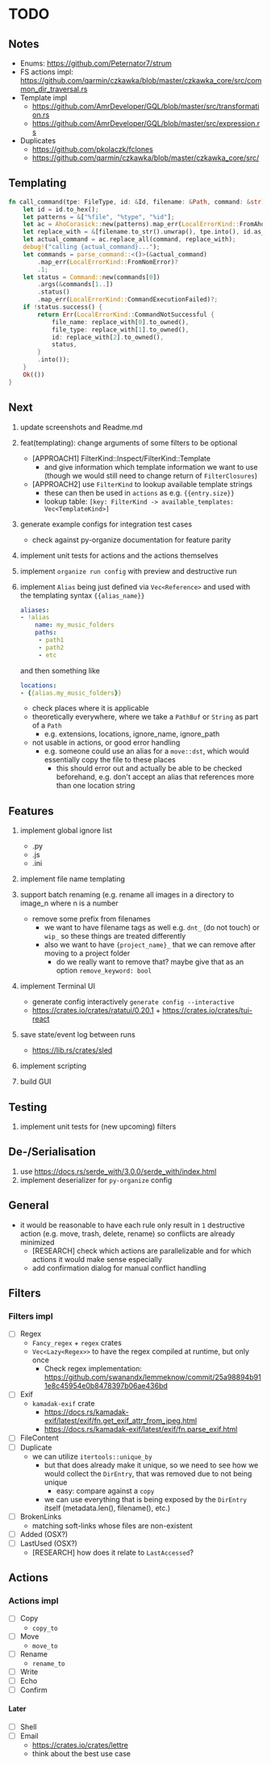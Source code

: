 # TODO

## Notes

- Enums: <https://github.com/Peternator7/strum>
- FS actions impl:
  <https://github.com/qarmin/czkawka/blob/master/czkawka_core/src/common_dir_traversal.rs>
- Template impl
  - <https://github.com/AmrDeveloper/GQL/blob/master/src/transformation.rs>
  - <https://github.com/AmrDeveloper/GQL/blob/master/src/expression.rs>
- Duplicates
  - <https://github.com/pkolaczk/fclones>
  - <https://github.com/qarmin/czkawka/blob/master/czkawka_core/src/>

## Templating

```rust
fn call_command(tpe: FileType, id: &Id, filename: &Path, command: &str) -> RusticResult<()> {
    let id = id.to_hex();
    let patterns = &["%file", "%type", "%id"];
    let ac = AhoCorasick::new(patterns).map_err(LocalErrorKind::FromAhoCorasick)?;
    let replace_with = &[filename.to_str().unwrap(), tpe.into(), id.as_str()];
    let actual_command = ac.replace_all(command, replace_with);
    debug!("calling {actual_command}...");
    let commands = parse_command::<()>(&actual_command)
        .map_err(LocalErrorKind::FromNomError)?
        .1;
    let status = Command::new(commands[0])
        .args(&commands[1..])
        .status()
        .map_err(LocalErrorKind::CommandExecutionFailed)?;
    if !status.success() {
        return Err(LocalErrorKind::CommandNotSuccessful {
            file_name: replace_with[0].to_owned(),
            file_type: replace_with[1].to_owned(),
            id: replace_with[2].to_owned(),
            status,
        }
        .into());
    }
    Ok(())
}
```

## Next

1. update screenshots and Readme.md
1. feat(templating): change arguments of some filters to be optional
   - [APPROACH1] FilterKind::Inspect/FilterKind::Template
     - and give information which template information we want to use (though we
       would still need to change return of `FilterClosures`)
   - [APPROACH2] use `FilterKind` to lookup available template strings
     - these can then be used in `actions` as e.g. `{{entry.size}}`
     - lookup table:
       `[key: FilterKind -> available_templates: Vec<TemplateKind>]`
1. generate example configs for integration test cases
   - check against py-organize documentation for feature parity
1. implement unit tests for actions and the actions themselves
1. implement `organize run config` with preview and destructive run
1. implement `Alias` being just defined via `Vec<Reference>` and used with the
   templating syntax `{{alias_name}}`

   ```yaml
   aliases:
   - !alias
       name: my_music_folders
       paths:
        - path1
        - path2
        - etc
   ```

   and then something like

   ```yaml
   locations:
   - {{alias.my_music_folders}}
   ```

   - check places where it is applicable
   - theoretically everywhere, where we take a `PathBuf` or `String` as part of
     a `Path`
     - e.g. extensions, locations, ignore_name, ignore_path
   - not usable in actions, or good error handling
     - e.g. someone could use an alias for a `move::dst`, which would
       essentially copy the file to these places
       - this should error out and actually be able to be checked beforehand,
         e.g. don't accept an alias that references more than one location
         string

## Features

1. implement global ignore list
   - .py
   - .js
   - .ini

1. implement file name templating
1. support batch renaming (e.g. rename all images in a directory to image_n
   where n is a number
   - remove some prefix from filenames
     - we want to have filename tags as well e.g. `dnt_` (do not touch) or
       `wip_` so these things are treated differently
     - also we want to have `{project_name}_` that we can remove after moving to
       a project folder
       - do we really want to remove that? maybe give that as an option
         `remove_keyword: bool`

1. implement Terminal UI
   - generate config interactively `generate config --interactive`
   - <https://crates.io/crates/ratatui/0.20.1> +
     <https://crates.io/crates/tui-react>

1. save state/event log between runs
   - <https://lib.rs/crates/sled>

1. implement scripting
1. build GUI

## Testing

1. implement unit tests for (new upcoming) filters

## De-/Serialisation

1. use <https://docs.rs/serde_with/3.0.0/serde_with/index.html>
1. implement deserializer for `py-organize` config

## General

- it would be reasonable to have each rule only result in `1` destructive action
  (e.g. move, trash, delete, rename) so conflicts are already minimized
  - [RESEARCH] check which actions are parallelizable and for which actions it
    would make sense especially
  - add confirmation dialog for manual conflict handling

## Filters

### Filters impl

- [ ] Regex
  - `Fancy_regex` + `regex` crates
  - `Vec<Lazy<Regex>>` to have the regex compiled at runtime, but only once
    - Check regex implementation:
      <https://github.com/swanandx/lemmeknow/commit/25a98894b911e8c45954e0b8478397b06ae436bd>
- [ ] Exif
  - `kamadak-exif` crate
    - <https://docs.rs/kamadak-exif/latest/exif/fn.get_exif_attr_from_jpeg.html>
    - <https://docs.rs/kamadak-exif/latest/exif/fn.parse_exif.html>
- [ ] FileContent
- [ ] Duplicate
  - we can utilize `itertools::unique_by`
    - but that does already make it unique, so we need to see how we would
      collect the `DirEntry`, that was removed due to not being unique
      - easy: compare against a `copy`
    - we can use everything that is being exposed by the `DirEntry` itself
      (metadata.len(), filename(), etc.)
- [ ] BrokenLinks
  - matching soft-links whose files are non-existent
- [ ] Added (OSX?)
- [ ] LastUsed (OSX?)
  - [RESEARCH] how does it relate to `LastAccessed`?

## Actions

### Actions impl

- [ ] Copy
  - `copy_to`
- [ ] Move
  - `move_to`
- [ ] Rename
  - `rename_to`
- [ ] Write
- [ ] Echo
- [ ] Confirm

#### Later

- [ ] Shell
- [ ] Email
  - <https://crates.io/crates/lettre>
  - think about the best use case
